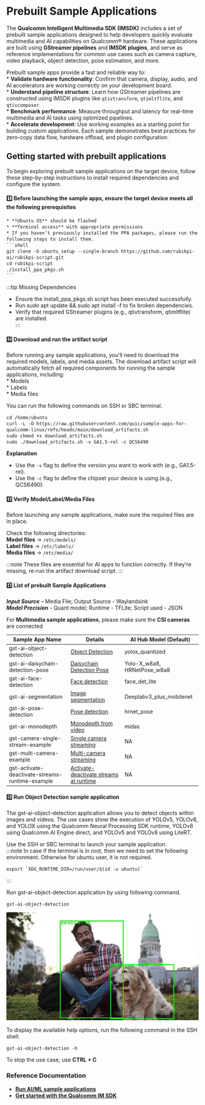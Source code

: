 # Prebuilt Sample Applications

The **Qualcomm Intelligent Multimedia SDK (IMSDK)** includes a set of prebuilt sample applications designed to help developers quickly evaluate multimedia and AI capabilities on Qualcomm® hardware. These applications are built using **GStreamer pipelines** and **IMSDK plugins**, and serve as reference implementations for common use cases such as camera capture, video playback, object detection, pose estimation, and more.  
 
Prebuilt sample apps provide a fast and reliable way to:  
    * **Validate hardware functionality**: Confirm that camera, display, audio, and AI accelerators are working correctly on your development board.  
    * **Understand pipeline structure**: Learn how GStreamer pipelines are constructed using IMSDK plugins like `qtivtransform`, `qtimltflite`, and `qtivcomposer`.  
    * **Benchmark performance**: Measure throughput and latency for real-time multimedia and AI tasks using optimized pipelines.  
    * **Accelerate development**: Use working examples as a starting point for building custom applications. Each sample demonstrates best practices for zero-copy data flow, hardware offload, and plugin configuration.    

## Getting started with prebuilt applications 
To begin exploring prebuilt sample applications on the target device, follow these step-by-step instructions to install required dependencies and configure the system.  

#### 1️⃣ Before launching the sample apps, ensure the target device meets all the following prerequisites
    * **Ubuntu OS** should be flashed  
    * **Terminal access** with appropriate permissions    
    * If you haven’t previously installed the PPA packages, please run the following steps to install them.   
	```shell
	git clone -b ubuntu_setup --single-branch https://github.com/rubikpi-ai/rubikpi-script.git 
	cd rubikpi-script  
	./install_ppa_pkgs.sh 
	```

:::tip
Missing Dependencies  
* Ensure the install_ppa_pkgs.sh script has been executed successfully.  
* Run sudo apt update && sudo apt install -f to fix broken dependencies.  
* Verify that required GStreamer plugins (e.g., qtivtransform, qtimltflite) are installed.  
:::

#### 2️⃣ Download and run the artifact script   
Before running any sample applications, you'll need to download the required models, labels, and media assets. The download artifact script will automatically fetch all required components for running the sample applications, including:  
    * Models  
    * Labels  
    * Media files    

You can run the following commands on SSH or SBC terminal.
```shell
cd /home/ubuntu 
curl -L -O https://raw.githubusercontent.com/quic/sample-apps-for-qualcomm-linux/refs/heads/main/download_artifacts.sh
sudo chmod +x download_artifacts.sh 
sudo ./download_artifacts.sh -v GA1.5-rel -c QCS6490
```
**Explanation**  
* Use the `-v` flag to define the version you want to work with (e.g., GA1.5-rel).
* Use the `-c` flag to define the chipset your device is using.(e.g., QCS6490).

#### 3️⃣ Verify Model/Label/Media Files      
Before launching any sample applications, make sure the required files are in place.    

Check the following directories:    
    **Model files** → `/etc/models/`  
    **Label files** → `/etc/labels/`   
    **Media files** → `/etc/media/`  

:::note
These files are essential for AI apps to function correctly. If they’re missing, re-run the artifact download script.
:::

#### 4️⃣ List of prebuilt Sample Applications    

***Input Source*** – Media File; Output Source - Waylandsink    
***Model Precision*** - Quant model; Runtime - TFLite; Script used - JSON  

For **Multimedia sample applications**, please make sure the **CSI cameras** are connected    

| Sample App Name           |  Details   | AI Hub Model (Default)         |
|------------------------------|------------|--------------------------------|
|gst-ai-object-detection    | [Object Detection](https://docs.qualcomm.com/bundle/publicresource/topics/80-70020-50/gst-ai-object-detection.html?vproduct=1601111740013072&version=1.5&facet=Intelligent_Multimedia_SDK.SDK.2.0)| yolox_quantized
|gst-ai-daisychain-detection-pose    | [Daisychain Detection Pose](https://docs.qualcomm.com/bundle/publicresource/topics/80-70020-50/daisy-chain-detection-and-pose-detection.html?vproduct=1601111740013072&version=1.5&facet=Intelligent_Multimedia_SDK.SDK.2.0)| Yolo-X_w8a8, HRNetPose_w8a8
| gst-ai-face-detection     |  [Face detection](https://docs.qualcomm.com/bundle/publicresource/topics/80-70020-50/gst-ai-face-detection.html) | face_det_lite                
| gst-ai-segmentation       |  [Image segmentation](https://docs.qualcomm.com/bundle/publicresource/topics/80-70020-50/gst-ai-segmentation.html)  | Deeplabv3_plus_mobilenet 
| gst-ai-pose-detection     |  [Pose detection](https://docs.qualcomm.com/bundle/publicresource/topics/80-70020-50/gst-ai-pose-detection.html)  | hrnet_pose                
| gst-ai-monodepth          |  [Monodepth from video](https://docs.qualcomm.com/bundle/publicresource/topics/80-70020-50/mono-depth-from-video.html) | midas                                
| gst-camera-single-stream-example     |  [Single camera streaming](https://docs.qualcomm.com/bundle/publicresource/topics/80-70020-50/gst-camera-single-stream-example.html) | NA                
| gst-multi-camera-example    |  [Multi-camera streaming](https://docs.qualcomm.com/bundle/publicresource/topics/80-70020-50/gst-multi-camera-stream-example.html) | NA         
| gst-activate-deactivate-streams-runtime-example     |  [Activate-deactivate streams at runtime](https://docs.qualcomm.com/bundle/publicresource/topics/80-70020-50/gst-activate-deactivate-streams-runtime.html) | NA                

#### 5️⃣ Run Object Detection sample application
The gst-ai-object-detection application allows you to detect objects within images and videos. The use cases show the execution of YOLOv5, YOLOv8, and YOLOX using the Qualcomm Neural Processing SDK runtime, YOLOv8 using Qualcomm AI Engine direct, and YOLOv5 and YOLOv8 using LiteRT.  

Use the SSH or SBC terminal to launch your sample application.  
:::note
In case if the terminal is in root, then we need to set the following environment. Otherwise for ubuntu user, it is not required.  
```shell
export `XDG_RUNTIME_DIR=/run/user/$(id -u ubuntu)`
```
:::

 Run gst-ai-object-detection application by using following command.  

```shell
gst-ai-object-detection
```
![](./images/OpenCV-OD.png)

To display the available help options, run the following command in the SSH shell:  
```shell
gst-ai-object-detection -h
```

To stop the use case, use **CTRL + C**


### Reference Documentation  
* [**Run AI/ML sample applications**](https://docs.qualcomm.com/bundle/publicresource/topics/80-70020-50/ai-ml-sample-applications.html)
* [**Get started with the Qualcomm IM SDK**](https://docs.qualcomm.com/bundle/publicresource/topics/80-70020-51/install-sdk.html#panel-0-VWJ1bnR1)



